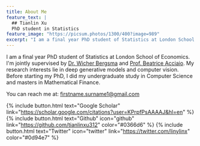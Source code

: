 ```yaml
---
title: About Me
feature_text: |
  ## Tianlin Xu
  PhD student in Statistics
feature_image: "https://picsum.photos/1300/400?image=989"
excerpt: "I am a final year PhD student of Statistics at London School of Economics. I'm jointly supervised by [Dr. Wicher Bergsma](https://www.lse.ac.uk/Statistics/People/Dr-Wicher-Bergsma) and [Prof. Beatrice Acciaio](http://beatrice-acciaio.net/). My research interests lie in deep generative models and computer vision.  Before starting my PhD, I did my undergraduate study in Computer Science and masters in Mathematical Finance."
---
```


I am a final year PhD student of Statistics at London School of Economics. I'm jointly supervised by [Dr. Wicher Bergsma](https://www.lse.ac.uk/Statistics/People/Dr-Wicher-Bergsma) and [Prof. Beatrice Acciaio](http://beatrice-acciaio.net/). 
My research interests lie in deep generative models and computer vision. Before starting my PhD, I did my undergraduate study in Computer Science and masters in Mathematical Finance.

You can reach me at: firstname.surname1@gmail.com

{% include button.html text="Google Scholar" link="https://scholar.google.com/citations?user=KPrpfPsAAAAJ&hl=en" %} {% include button.html text="Github" icon="github" link="https://github.com/tianlinxu312" color="#0366d6" %} {% include button.html text="Twitter" icon="twitter" link="https://twitter.com/linylinx" color="#0d94e7" %}

